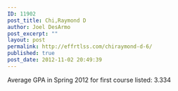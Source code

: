 ```yaml
---
ID: 11902
post_title: Chi,Raymond D
author: Joel DesArmo
post_excerpt: ""
layout: post
permalink: http://effrtlss.com/chiraymond-d-6/
published: true
post_date: 2012-11-02 20:49:39
---
```

<p>Average GPA in Spring 2012 for first course listed: 3.334</p>